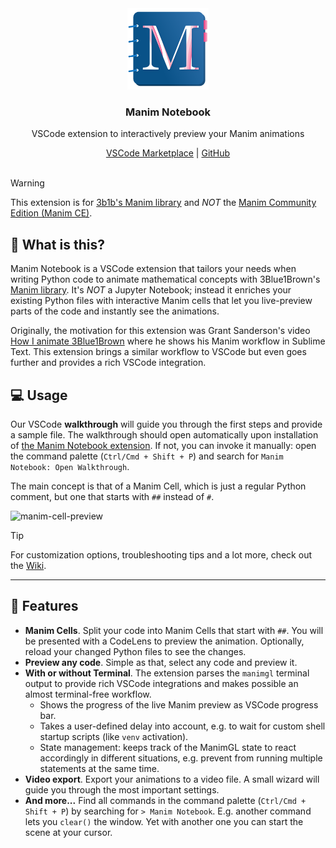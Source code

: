 <div align="center">
  <a href="https://marketplace.visualstudio.com/items?itemName=Manim-Notebook.manim-notebook">
    <img src="./assets/manim-notebook-logo.png" width="130px" alt="Manim Notebook Logo showing a physical notebook with an 'M' letter on its title page"/>
  </a>

  <div align="center">
    <h3 align="center">Manim Notebook</h3>
    <p>
      VSCode extension to interactively preview your Manim animations</strong>
    </p>
  </div>

  <div align="center">
    <a href="https://marketplace.visualstudio.com/items?itemName=Manim-Notebook.manim-notebook">VSCode Marketplace</a>
    |
    <a href="https://github.com/Manim-Notebook/manim-notebook/">GitHub</a>
  </div>
</div>

<br>

> [!warning]
> This extension is for [3b1b's Manim library](https://github.com/3b1b/manim) and *NOT* the [Manim Community Edition (Manim CE)](https://www.manim.community/).

## 🎈 What is this?

Manim Notebook is a VSCode extension that tailors your needs when writing Python code to animate mathematical concepts with 3Blue1Brown's [Manim library](https://github.com/3b1b/manim). It's *NOT* a Jupyter Notebook; instead it enriches your existing Python files with interactive Manim cells that let you live-preview parts of the code and instantly see the animations.

Originally, the motivation for this extension was Grant Sanderson's video [How I animate 3Blue1Brown](https://youtu.be/rbu7Zu5X1zI?feature=shared) where he shows his Manim workflow in Sublime Text. This extension brings a similar workflow to VSCode but even goes further and provides a rich VSCode integration.

## 💻 Usage

Our VSCode **walkthrough** will guide you through the first steps and provide a sample file. The walkthrough should open automatically upon installation of [the Manim Notebook extension](https://marketplace.visualstudio.com/items?itemName=Manim-Notebook.manim-notebook). If not, you can invoke it manually: open the command palette (`Ctrl/Cmd + Shift + P`) and search for `Manim Notebook: Open Walkthrough`.

The main concept is that of a Manim Cell, which is just a regular Python comment, but one that starts with `##` instead of `#`.

![manim-cell-preview](https://github.com/user-attachments/assets/577a93cb-0d05-4fa7-b1a9-52c1ccf2e5dc)

> [!tip]
> For customization options, troubleshooting tips and a lot more, check out the [Wiki](https://github.com/Manim-Notebook/manim-notebook/wiki/).

---

## 🚀 Features

- **Manim Cells**. Split your code into Manim Cells that start with `##`. You will be presented with a CodeLens to preview the animation. Optionally, reload your changed Python files to see the changes.
- **Preview any code**. Simple as that, select any code and preview it.
- **With or without Terminal**. The extension parses the `manimgl` terminal output to provide rich VSCode integrations and makes possible an almost terminal-free workflow.
  - Shows the progress of the live Manim preview as VSCode progress bar.
  - Takes a user-defined delay into account, e.g. to wait for custom shell startup scripts (like `venv` activation).
  - State management: keeps track of the ManimGL state to react accordingly in different situations, e.g. prevent from running multiple statements at the same time.
- **Video export**. Export your animations to a video file. A small wizard will guide you through the most important settings.
- **And more...** Find all commands in the command palette (`Ctrl/Cmd + Shift + P`) by searching for `> Manim Notebook`. E.g. another command lets you `clear()` the window. Yet with another one you can start the scene at your cursor.
